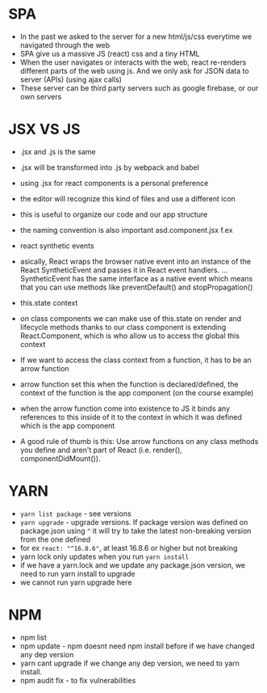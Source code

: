 # SPA

- In the past we asked to the server for a new html/js/css everytime we navigated through the web
- SPA give us a massive JS (react) css and a tiny HTML
- When the user navigates or interacts with the web, react re-renders different parts of the web using js. And we only ask for JSON data to server (APIs) (using ajax calls)
- These server can be third party servers such as google firebase, or our own servers

# JSX VS JS

- .jsx and .js is the same
- .jsx will be transformed into .js by webpack and babel
- using .jsx for react components is a personal preference
- the editor will recognize this kind of files and use a different icon
- this is useful to organize our code and our app structure
- the naming convention is also important asd.component.jsx f.ex


- react synthetic events
- asically, React wraps the browser native event into an instance of the React SyntheticEvent and passes it in React event handlers. ... SyntheticEvent has the same interface as a native event which means that you can use methods like preventDefault() and stopPropagation()


- this.state context
- on class components we can make use of this.state on render and lifecycle methods thanks to our class component is extending React.Component, which is who allow us to access the global this context
- If we want to access the class context from a function, it has to be an arrow function
- arrow function set this when the function is declared/defined, the context of the function is the app component (on the course example)
- when the arrow function come into existence to JS it binds any references to this inside of it to the context in which it was defined which is the app component
- A good rule of thumb is this: Use arrow functions on any class methods you define and aren't part of React (i.e. render(), componentDidMount()). 

# YARN

- `yarn list package` - see versions
- `yarn upgrade` - upgrade versions. If package version was defined on package.json using `^` it will try to take the latest non-breaking version from the one defined
- for ex `react: "^16.8.6"`, at least 16.8.6 or higher but not breaking
- yarn lock only updates when you run `yarn install`
- if we have a yarn.lock and we update any package.json version, we need to run yarn install to upgrade
- we cannot run yarn upgrade here

# NPM

- npm list
- npm update - npm doesnt need npm install before if we have changed any dep version
- yarn cant upgrade if we change any dep version, we need to yarn install.
- npm audit fix - to fix vulnerabilities
